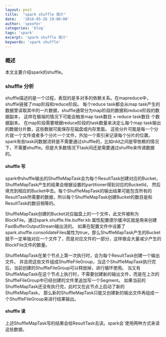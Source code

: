 ```yaml
---
layout: post
title:  "spark shuffle 简介"
date:   '2016-05-26 19:00:00'
author: 'spoofer'
categories: 'blog'
tags: 'spark'
excerpt: 'spark shuffle 简介'
keywords: 'spark shuffle'
---
```


### 概述

本文主要介绍spark的shuffle。

<!--more-->

### shuffle 分析

shuffle描述的是一个过程，表现的是多对多的依赖关系。在mapreduce中，shuffle链接了map阶段和reduce阶段。
每个reduce task都会从map task产生的数据里读取其中的一片数据，shuffle通常分为map阶段的数据和reduce阶段的数据副本，
这样在极端的情况下可能会触发map task数目 × reduce task数目 个数据副本。
在map阶段需要根据reduce阶段的task数量来决定么每个map task输出的数据分片数，这些数据可能保存在磁盘或内存里面。
这些分片可能是每一个分片就一个文件或者多个分片一个文件，外加一个索引来记录每个分片的位置。
spark有些task间数据流转是不需要通过shuffle的，比如rdd之间是窄依赖的情况下，不需要shuffle。但是大多数情况下task间还是需要通过shuffle来传递数据的。


#### shuffle 写

spark中shuffle输出的ShuffleMapTask会为每个ResultTask创建对应的Bucket，ShuffleMapTask产生的结果会根据设置的partitioner得到对应的BucketId，
然后填充到相应的Bucket中去。每个ShuffleMapTask的输出结果可能包含所有的ResultTask所需要的数据，所以每个ShuffleMapTask创建Bucket的数目是和ResultTask的数目相等的。

ShuffleMapTask创建的Bucket对应磁盘上的一个文件，此文件被称为BlockFile。通过spark.shuffle.file.buffer.kb 属性配置德尔缓冲区就是用来创建FastBufferOutputStream输出流的。
如果在配置文件中设置了spark.shuffle.consolidateFiles属性为true，那么ShuffleMapTask产生的Bucket就不一定单独对应一个文件了，而是对应文件的一部分，这样做会大量减少产生的BlockFile文件的数量。

ShuffleMapTask在某个节点上第一次执行时，会为每个ResultTask创建一个输出文件。
并且把这些文件组成ShuffleFileGroup，当这个ShuffleMapTask执行完后，当前创建的ShuffleFileGroup可以释放掉，进行循环使用。
当又有ShuffleMapTask在这个节点上执行时，不需要创建新的输出文件，而是在上次的ShuffleFileGroup中已经创建的文件里追加写一个Segment。
如果当前的ShuffleMapTask还没有执行完，此时又在此节点上启动了新的ShuffleMapTask， 那么新的ShuffleMapTask只能又创建新的输出文件再组成一个ShuffleFileGroup来进行结果输出。


#### shuffle 读

上述ShuffleMapTask写的结果会给ResultTask去读。spark会`使用两种方式来读这些数据。
